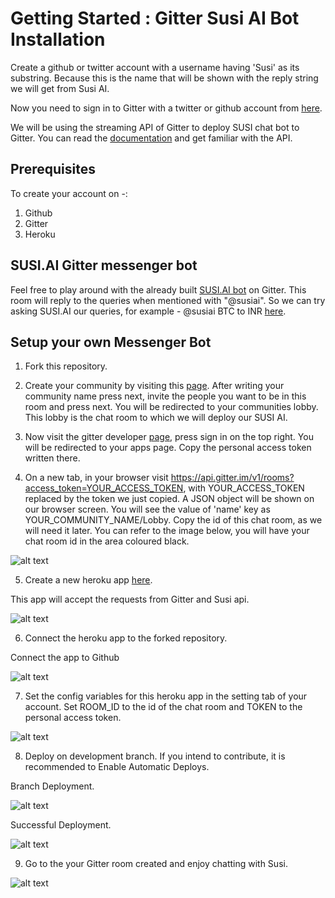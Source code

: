 # Getting Started : Gitter Susi AI Bot Installation 

Create a github or twitter account with a username having 'Susi' as its substring. Because this is the name that will be shown with the reply string we will get from Susi AI. 

Now you need to sign in to Gitter with a twitter or github account from [here](https://gitter.im). 

We will be using the streaming API of Gitter to deploy SUSI chat bot to Gitter. You can read the [documentation](https://developer.gitter.im/docs/streaming-api) and get familiar with the API.

## Prerequisites
To create your account on -:
1. Github
2. Gitter
3. Heroku

## SUSI.AI Gitter messenger bot

Feel free to play around with the already built [SUSI.AI bot](https://gitter.im/susiai1/Lobby) on Gitter. This room will reply to the queries when mentioned with "@susiai". So we can try asking SUSI.AI our queries, for example - @susiai BTC to INR [here](https://gitter.im/susiai1/Lobby).

## Setup your own Messenger Bot

1. Fork this repository.

2. Create your community by visiting this [page](https://gitter.im/home/explore#createcommunity). After writing your community name press next, invite the people you want to be in this room and press next. You will be redirected to your communities lobby. This lobby is the chat room to which we will deploy our SUSI AI.

3. Now visit the gitter developer [page](https://developer.gitter.im/docs/welcome), press sign in on the top right. You will be redirected to your apps page. Copy the personal access token written there.

4. On a new tab, in your browser visit https://api.gitter.im/v1/rooms?access_token=YOUR_ACCESS_TOKEN, with YOUR_ACCESS_TOKEN replaced by the token we just copied. 
A JSON object will be shown on our browser screen. You will see the value of 'name' key as YOUR_COMMUNITY_NAME/Lobby. Copy the id of this chat room, as we will need it later. You can refer to the image below, you will have your chat room id in the area coloured black.

<img src="./docs/images/roomId.PNG" alt="alt text">

5. Create a new heroku app [here](https://dashboard.heroku.com/new?org=personal-apps).

 This app will accept the requests from Gitter and Susi api.
 
 <img src="./docs/images/createHerokuApp.png" alt="alt text">

6. Connect the heroku app to the forked repository.
 
 Connect the app to Github
 
<img src="./docs/images/herokuGithubConnect.png" alt="alt text">

7. Set the config variables for this heroku app in the setting tab of your account. Set ROOM_ID to the id of the chat room and TOKEN to the personal access token.

<img src="./docs/images/herokuConfigVar.PNG" alt="alt text">

8. Deploy on development branch. If you intend to contribute, it is recommended to Enable Automatic Deploys.

 Branch Deployment.
 
<img src="./docs/images/branchSelection.png" alt="alt text">

 Successful Deployment.
 
 <img src="./docs/images/herokuDeployment.png" alt="alt text">

9. Go to the your Gitter room created and enjoy chatting with Susi.

<img src="./docs/images/susiChatGitter.PNG" alt="alt text">